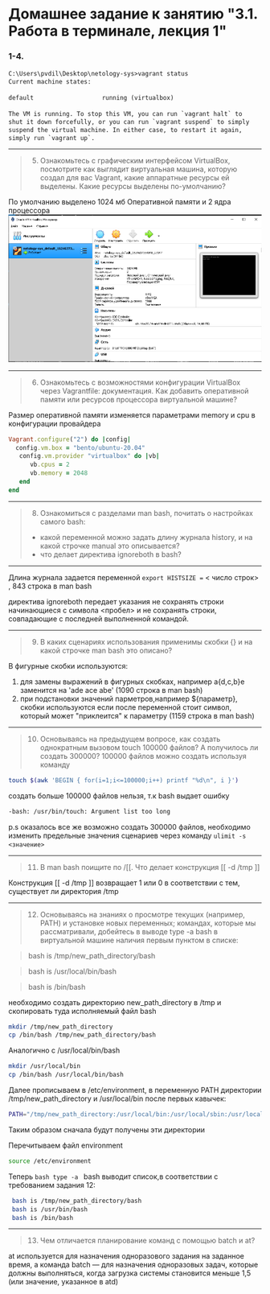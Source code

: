
# Домашнее задание к занятию "3.1. Работа в терминале, лекция 1"
### 1-4. 
```
C:\Users\pvdil\Desktop\netology-sys>vagrant status
Current machine states:

default                   running (virtualbox)

The VM is running. To stop this VM, you can run `vagrant halt` to
shut it down forcefully, or you can run `vagrant suspend` to simply
suspend the virtual machine. In either case, to restart it again,
simply run `vagrant up`.
```
---
> 5.  Ознакомьтесь с графическим интерфейсом VirtualBox, посмотрите как выглядит виртуальная машина, которую создал для вас Vagrant, какие аппаратные ресурсы ей выделены. Какие ресурсы выделены по-умолчанию?

По умолчанию выделено 1024 мб Оперативной памяти и 2 ядра процессора
![VirtualBox](/images/vbox.png)

---

> 6. Ознакомьтесь с возможностями конфигурации VirtualBox через Vagrantfile: документация. Как добавить оперативной памяти или ресурсов процессора виртуальной машине?

Размер оперативной памяти изменяется параметрами memory и cpu в конфигурации провайдера
```ruby
Vagrant.configure("2") do |config|
  config.vm.box = "bento/ubuntu-20.04"
   config.vm.provider "virtualbox" do |vb|
      vb.cpus = 2
      vb.memory = 2048
   end
end
```
---
> 8. Ознакомиться с разделами man bash, почитать о настройках самого bash: 
> * какой переменной можно задать длину журнала history, и на какой строчке manual это описывается?
> * что делает директива ignoreboth в bash?
---

 Длина журнала задается переменной 
``` export HISTSIZE = ``` < число строк> , 843 строка в man bash                     
 
  директива ignoreboth передает указания  не сохранять строки начинающиеся с символа <пробел> и не сохранять строки, совпадающие с последней выполненной командой.

---

> 9. В каких сценариях использования применимы скобки {} и на какой строчке man bash это описано?

В фигурные скобки используются:
 1. для замены выражений в фигурных скобках, например a{d,c,b}e заменится на  'ade ace abe' (1090 строка в man bash)
 2. при подстановки значений парметров,например ${параметр}, скобки используются если после переменной стоит символ, который может "приклеится" к параметру (1159 строка в man bash)

---
> 10. Основываясь на предыдущем вопросе, как создать однократным вызовом touch 100000 файлов? А получилось ли создать 300000?
 100000 файлов можно создать используя команду 
```bash
touch $(awk 'BEGIN { for(i=1;i<=100000;i++) printf "%d\n", i }')
```
создать больше 100000 файлов нельзя, т.к bash выдает ошибку 
```bash
-bash: /usr/bin/touch: Argument list too long
```
p.s оказалось все же возможно создать 300000 файлов, необходимо изменить предельные значения сценариев через команду ```ulimit -s <значение>```

---
> 11. В man bash поищите по /\[\[. Что делает конструкция [[ -d /tmp ]]

 Конструкция  [[ -d /tmp ]] возвращает 1 или 0 в соответствии с тем, существует ли директория /tmp

---
> 12. Основываясь на знаниях о просмотре текущих (например, PATH) и установке новых переменных; командах, которые мы рассматривали, добейтесь в выводе type -a bash в виртуальной машине наличия первым пунктом в списке:

> bash is /tmp/new_path_directory/bash

> bash is /usr/local/bin/bash

> bash is /bin/bash


необходимо создать директорию new_path_directory в /tmp и скопировать туда исполняемый файл bash
```bash
mkdir /tmp/new_path_directory
cp /bin/bash /tmp/new_path_directory/bash
```
Аналогично с /usr/local/bin/bash
```bash 
mkdir /usr/local/bin
cp /bin/bash /usr/local/bin/bash
```
Далее прописываем в /etc/environment,
в переменную PATH директории /tmp/new_path_directory и /usr/local/bin после первых кавычек: 
```bash 
PATH="/tmp/new_path_directory:/usr/local/bin:/usr/local/sbin:/usr/local/bin:/usr/sbin:/usr/bin:/sbin:/bin:/usr/games:/usr/local/games:/snap/bin" 
```
Таким образом сначала будут получены эти директории

Перечитываем файл environment
```bash
source /etc/environment
```
Теперь ```bash type -a ``` bash выводит список,в соответствии с требованием задания 12:
```bash vagrant@vagrant:/usr/local/bin$ type -a bash
 bash is /tmp/new_path_directory/bash
 bash is /usr/bin/bash
 bash is /bin/bash
```

---
> 13. Чем отличается планирование команд с помощью batch и at?

 at используется для назначения одноразового задания на заданное время, а команда batch — для назначения одноразовых задач, которые должны выполняться, когда загрузка системы становится меньше 1,5 (или значение, указанное в atd)
